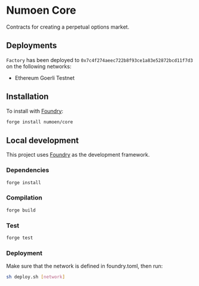# Numoen Core

Contracts for creating a perpetual options market.

## Deployments

`Factory` has been deployed to `0x7c4f274aeec722b8f93ce1a83e52872bcd11f7d3` on the following networks:

- Ethereum Goerli Testnet

## Installation

To install with [Foundry](https://github.com/foundry-rs/foundry):

```bash
forge install numoen/core
```

## Local development

This project uses [Foundry](https://github.com/foundry-rs/foundry) as the development framework.

### Dependencies

```bash
forge install
```

### Compilation

```bash
forge build
```

### Test

```bash
forge test
```

### Deployment

Make sure that the network is defined in foundry.toml, then run:

```bash
sh deploy.sh [network]
```

